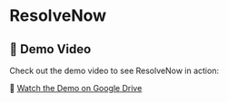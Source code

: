 # ResolveNow
## 🚀 Demo Video

Check out the demo video to see ResolveNow in action:

🎥 [Watch the Demo on Google Drive](https://drive.google.com/file/d/1ZixwcdQ-nGFCZ_iS4Qb9gQa8HqCDxFzK/view?usp=drive_link)


